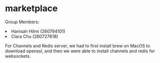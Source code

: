 # marketplace

Group Members:

<li> Hanisah Hilmi (260794101) 
<li> Clara Chu (260727618)

For Channels and Redis server, we had to first install brew on MacOS to download openssl, and then we were able to install channels and redis for websockets.


